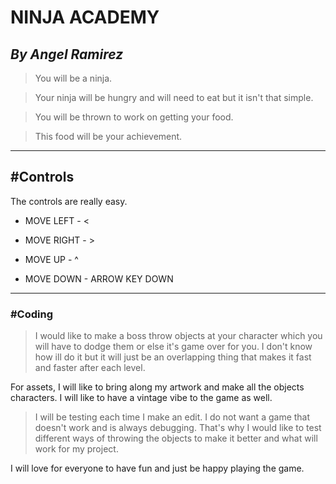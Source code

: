 # NINJA ACADEMY
## _By Angel Ramirez_

> You will be a ninja.

> Your ninja will be hungry and will need to eat but it isn't that simple.

> You will be thrown to work on getting your food.

> This food will be your achievement.

---

## #Controls

The controls are really easy.

- MOVE LEFT - <

- MOVE RIGHT - >

- MOVE UP - ^

- MOVE DOWN - ARROW KEY DOWN

---

### #Coding

> I would like to make a boss throw objects at your character which you will have
to dodge them or else it's game over for you. I don't know how ill do it but it
will just be an overlapping thing that makes it fast and faster after each level.

For assets, I will like to bring along my artwork and make all the objects
characters. I will like to have a vintage vibe to the game as well.

> I will be testing each time I make an edit. I do not want a game that doesn't
work and is always debugging. That's why I would like to test different ways of throwing the objects to make it better and what will work for my project.

I will love for everyone to have fun and just be happy playing the game.
